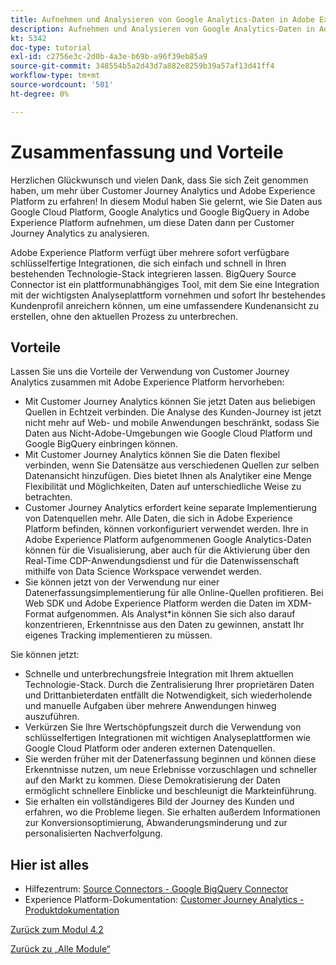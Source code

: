 ```yaml
---
title: Aufnehmen und Analysieren von Google Analytics-Daten in Adobe Experience Platform mit dem BigQuery Source Connector - Zusammenfassung
description: Aufnehmen und Analysieren von Google Analytics-Daten in Adobe Experience Platform mit dem BigQuery Source Connector - Zusammenfassung
kt: 5342
doc-type: tutorial
exl-id: c2756e3c-2d0b-4a3e-b69b-a96f39eb85a9
source-git-commit: 348554b5a2d43d7a882e8259b39a57af13d41ff4
workflow-type: tm+mt
source-wordcount: '501'
ht-degree: 0%

---
```


# Zusammenfassung und Vorteile

Herzlichen Glückwunsch und vielen Dank, dass Sie sich Zeit genommen haben, um mehr über Customer Journey Analytics und Adobe Experience Platform zu erfahren!
In diesem Modul haben Sie gelernt, wie Sie Daten aus Google Cloud Platform, Google Analytics und Google BigQuery in Adobe Experience Platform aufnehmen, um diese Daten dann per Customer Journey Analytics zu analysieren.

Adobe Experience Platform verfügt über mehrere sofort verfügbare schlüsselfertige Integrationen, die sich einfach und schnell in Ihren bestehenden Technologie-Stack integrieren lassen. BigQuery Source Connector ist ein plattformunabhängiges Tool, mit dem Sie eine Integration mit der wichtigsten Analyseplattform vornehmen und sofort Ihr bestehendes Kundenprofil anreichern können, um eine umfassendere Kundenansicht zu erstellen, ohne den aktuellen Prozess zu unterbrechen.

## Vorteile

Lassen Sie uns die Vorteile der Verwendung von Customer Journey Analytics zusammen mit Adobe Experience Platform hervorheben:

- Mit Customer Journey Analytics können Sie jetzt Daten aus beliebigen Quellen in Echtzeit verbinden. Die Analyse des Kunden-Journey ist jetzt nicht mehr auf Web- und mobile Anwendungen beschränkt, sodass Sie Daten aus Nicht-Adobe-Umgebungen wie Google Cloud Platform und Google BigQuery einbringen können.
- Mit Customer Journey Analytics können Sie die Daten flexibel verbinden, wenn Sie Datensätze aus verschiedenen Quellen zur selben Datenansicht hinzufügen. Dies bietet Ihnen als Analytiker eine Menge Flexibilität und Möglichkeiten, Daten auf unterschiedliche Weise zu betrachten.
- Customer Journey Analytics erfordert keine separate Implementierung von Datenquellen mehr. Alle Daten, die sich in Adobe Experience Platform befinden, können vorkonfiguriert verwendet werden. Ihre in Adobe Experience Platform aufgenommenen Google Analytics-Daten können für die Visualisierung, aber auch für die Aktivierung über den Real-Time CDP-Anwendungsdienst und für die Datenwissenschaft mithilfe von Data Science Workspace verwendet werden.
- Sie können jetzt von der Verwendung nur einer Datenerfassungsimplementierung für alle Online-Quellen profitieren. Bei Web SDK und Adobe Experience Platform werden die Daten im XDM-Format aufgenommen. Als Analyst*in können Sie sich also darauf konzentrieren, Erkenntnisse aus den Daten zu gewinnen, anstatt Ihr eigenes Tracking implementieren zu müssen.

Sie können jetzt:

- Schnelle und unterbrechungsfreie Integration mit Ihrem aktuellen Technologie-Stack. Durch die Zentralisierung Ihrer proprietären Daten und Drittanbieterdaten entfällt die Notwendigkeit, sich wiederholende und manuelle Aufgaben über mehrere Anwendungen hinweg auszuführen.
- Verkürzen Sie Ihre Wertschöpfungszeit durch die Verwendung von schlüsselfertigen Integrationen mit wichtigen Analyseplattformen wie Google Cloud Platform oder anderen externen Datenquellen.
- Sie werden früher mit der Datenerfassung beginnen und können diese Erkenntnisse nutzen, um neue Erlebnisse vorzuschlagen und schneller auf den Markt zu kommen. Diese Demokratisierung der Daten ermöglicht schnellere Einblicke und beschleunigt die Markteinführung.
- Sie erhalten ein vollständigeres Bild der Journey des Kunden und erfahren, wo die Probleme liegen. Sie erhalten außerdem Informationen zur Konversionsoptimierung, Abwanderungsminderung und zur personalisierten Nachverfolgung.

## Hier ist alles

- Hilfezentrum: [Source Connectors - Google BigQuery Connector](https://experienceleague.adobe.com/docs/experience-platform/sources/connectors/databases/bigquery.html?lang=de)
- Experience Platform-Dokumentation: [Customer Journey Analytics - Produktdokumentation](https://experienceleague.adobe.com/docs/analytics-platform/using/cja-landing.html?lang=de)

[Zurück zum Modul 4.2](./customer-journey-analytics-bigquery-gcp.md)

[Zurück zu „Alle Module“](./../../../overview.md)
